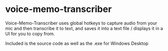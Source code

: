 # voice-memo-transcriber

Voice-Memo-Transcriber uses global hotkeys to capture audio from your mic and then transcribe it to text,
and saves it into a text file / displays it in a UI for you to copy from.

Included is the source code as well as the .exe for Windows Desktop
